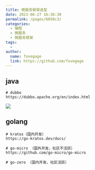 ```yaml
---
title: 微服务框架选型
date: 2023-06-27 16:36:30
permalink: /pages/6058c3/
categories:
  - 编程
  - 微服务
  - 微服务框架
tags:
  -
author:
  name: fovegage
  link: https://github.com/fovegage
---
```


## java

```
# dubbo
https://dubbo.apache.org/en/index.html
```

![](https://obsidian-foveagge.oss-cn-beijing.aliyuncs.com/blog/rSyiGx.png)

## golang

```
# kratos（国内开发）
https://go-kratos.dev/docs/

# go-micro （国外开发，社区不活跃）
https://github.com/go-micro/go-micro

# go-zero （国内开发，社区活跃）
```